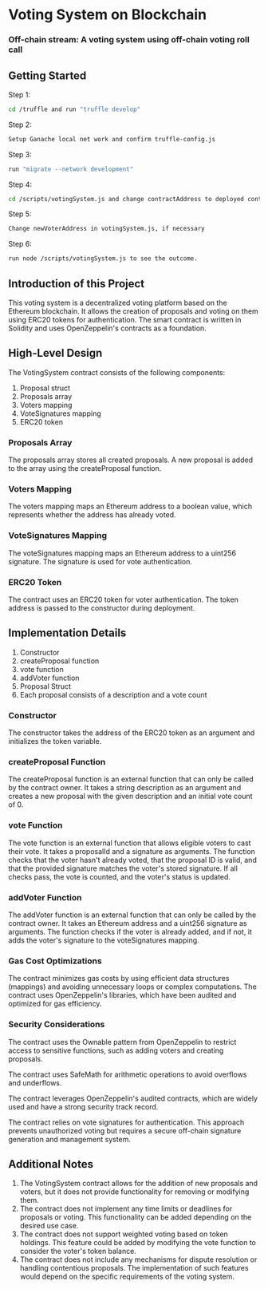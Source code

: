 # Voting System on Blockchain
### Off-chain stream: A voting system using off-chain voting roll call

## Getting Started

Step 1:
```bash
cd /truffle and run "truffle develop"
```
Step 2:
```bash
Setup Ganache local net work and confirm truffle-config.js
```
Step 3:
```bash
run "migrate --network development"
```
Step 4:
```bash
cd /scripts/votingSystem.js and change contractAddress to deployed contract address
```
Step 5:
```bash
Change newVoterAddress in votingSystem.js, if necessary
```
Step 6:
```bash
run node /scripts/votingSystem.js to see the outcome.
```

## Introduction of this Project
This voting system is a decentralized voting platform based on the Ethereum blockchain. It allows the creation of proposals and voting on them using ERC20 tokens for authentication. The smart contract is written in Solidity and uses OpenZeppelin's contracts as a foundation.

## High-Level Design
The VotingSystem contract consists of the following components:

1. Proposal struct
2. Proposals array
3. Voters mapping
4. VoteSignatures mapping
5. ERC20 token

### Proposals Array
The proposals array stores all created proposals. A new proposal is added to the array using the createProposal function.

### Voters Mapping
The voters mapping maps an Ethereum address to a boolean value, which represents whether the address has already voted.

### VoteSignatures Mapping
The voteSignatures mapping maps an Ethereum address to a uint256 signature. The signature is used for vote authentication.

### ERC20 Token
The contract uses an ERC20 token for voter authentication. The token address is passed to the constructor during deployment.

## Implementation Details

1. Constructor
2. createProposal function
3. vote function
4. addVoter function
5. Proposal Struct
6. Each proposal consists of a description and a vote count

###  Constructor
The constructor takes the address of the ERC20 token as an argument and initializes the token variable.

### createProposal Function
The createProposal function is an external function that can only be called by the contract owner. It takes a string description as an argument and creates a new proposal with the given description and an initial vote count of 0.

### vote Function
The vote function is an external function that allows eligible voters to cast their vote. It takes a proposalId and a signature as arguments. The function checks that the voter hasn't already voted, that the proposal ID is valid, and that the provided signature matches the voter's stored signature. If all checks pass, the vote is counted, and the voter's status is updated.

### addVoter Function
The addVoter function is an external function that can only be called by the contract owner. It takes an Ethereum address and a uint256 signature as arguments. The function checks if the voter is already added, and if not, it adds the voter's signature to the voteSignatures mapping.

### Gas Cost Optimizations
The contract minimizes gas costs by using efficient data structures (mappings) and avoiding unnecessary loops or complex computations. The contract uses OpenZeppelin's libraries, which have been audited and optimized for gas efficiency.

### Security Considerations
The contract uses the Ownable pattern from OpenZeppelin to restrict access to sensitive functions, such as adding voters and creating proposals.

The contract uses SafeMath for arithmetic operations to avoid overflows and underflows.

The contract leverages OpenZeppelin's audited contracts, which are widely used and have a strong security track record.

The contract relies on vote signatures for authentication. This approach prevents unauthorized voting but requires a secure off-chain signature generation and management system.

## Additional Notes
1. The VotingSystem contract allows for the addition of new proposals and voters, but it does not provide functionality for removing or modifying them.
2. The contract does not implement any time limits or deadlines for proposals or voting. This functionality can be added depending on the desired use case.
3. The contract does not support weighted voting based on token holdings. This feature could be added by modifying the vote function to consider the voter's token balance.
4. The contract does not include any mechanisms for dispute resolution or handling contentious proposals. The implementation of such features would depend on the specific requirements of the voting system.
